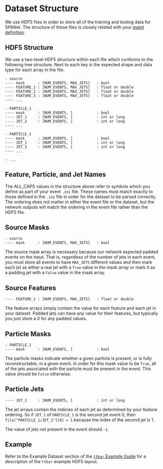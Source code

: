 # Dataset Structure

We use HDF5 files in order to store all of the training and testing data
for SPANet. The structure of these files is closely related with your
[event definition](./EventInfo.md).

## HDF5 Structure

We use a two-level HDF5 structure within each file which conforms to the following tree structure. 
Next to each key is the expected shape and data type for each array in the file. 

```
- source
---- mask      : [NUM_EVENTS, MAX_JETS]   : bool
---- FEATURE_1 : [NUM_EVENTS, MAX_JETS]   : float or double
---- FEATURE_2 : [NUM_EVENTS, MAX_JETS]   : float or double
---- FEATURE_3 : [NUM_EVENTS, MAX_JETS]   : float or double
---- ...

- PARTICLE_1
---- mask      : [NUM_EVENTS, ]           : bool
---- JET_1     : [NUM_EVENTS, ]           : int or long
---- JET_2     : [NUM_EVENTS, ]           : int or long
---- ...

- PARTICLE_2
---- mask      : [NUM_EVENTS, ]           : bool
---- JET_1     : [NUM_EVENTS, ]           : int or long
---- JET_2     : [NUM_EVENTS, ]           : int or long
---- ...

- ...
```

## Feature, Particle, and Jet Names
The ALL_CAPS values in the structure above refer to symbols which you define
as part of your event `.ini` file. These names must match exactly to those
defined in the `.ini` file in order for the dataset to be parsed correctly.
The ordering does not matter in either the event file or the dataset, but
the network outputs will match the ordering in the event file rather than 
the HDF5 file.


## Source Masks
```
- source
---- mask      : [NUM_EVENTS, MAX_JETS]   : bool
```

The source mask array is necessary because our network expected padded
events on the input. That is, regardless of the number of jets in each 
event, you must store all events to have `MAX_JETS` different values
and then mark each jet as either a real jet with a `True` value in the 
mask array or mark it as a padding jet with a `False` value in the mask array.

## Source Features
`---- FEATURE_1 : [NUM_EVENTS, MAX_JETS]   : float or double`

The feature arrays simply contain the value for each feature and each
jet in your dataset. Padded jets can have any value for their features, 
but typically you just store a 0 for any padded values.

## Particle Masks
```
- PARTICLE_1
---- mask      : [NUM_EVENTS, ]           : bool
```

The particle masks indicate whether a given particle is present, or 
is fully reconstructable, in a given event. In order for this mask value to be
`True`, all of the jets associated with the particle must be present in the event.
This value should be `False` otherwise.

## Particle Jets
`---- JET_1     : [NUM_EVENTS, ]           : int or long`

The jet arrays contain the indicies of each jet as determined by your feature
ordering. So if `JET_1` of `PARTICLE_1` is the second jet event 0, then 
`file["PARTICLE_1/JET_1"][0] = 1` because the index of the second jet is 1.

The value of jets not present in the event should `-1`.

## Example
Refer to the Example Dataset section of the [`ttbar` Example Guide](TTBar.md) for a
description of the `ttbar` example HDF5 layout.
